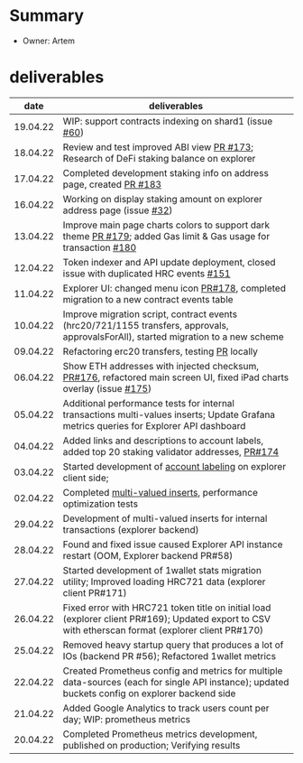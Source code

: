 # Summary
* Owner: Artem

# deliverables 
| date     | deliverables                                                                                                                                                                                                                                           |
|----------|--------------------------------------------------------------------------------------------------------------------------------------------------------------------------------------------------------------------------------------------------------|
| 19.04.22 | WIP: support contracts indexing on shard1 (issue [#60](https://github.com/harmony-one/explorer-v2-backend/issues/60))                                                                                                                                                                                              |
| 18.04.22 | Review and test improved ABI view [PR #173](https://github.com/harmony-one/explorer-v2-frontend/pull/173); Research of DeFi staking balance on explorer                                                                                                |
| 17.04.22 | Completed development staking info on address page, created [PR #183](https://github.com/harmony-one/explorer-v2-frontend/pull/183/files)                                                                                                              |
| 16.04.22 | Working on display staking amount on explorer address page (issue [#32](https://github.com/harmony-one/explorer-v2-frontend/issues/32))                                                                                                                |
| 13.04.22 | Improve main page charts colors to support dark theme [PR #179](https://github.com/harmony-one/explorer-v2-frontend/pull/179); added Gas limit & Gas usage for transaction [#180](https://github.com/harmony-one/explorer-v2-frontend/pull/180)        |
| 12.04.22 | Token indexer and API update deployment, closed issue with duplicated HRC events [#151](https://github.com/harmony-one/explorer-v2-frontend/issues/151)                                                                                                |
| 11.04.22 | Explorer UI: changed menu icon [PR#178](https://github.com/harmony-one/explorer-v2-frontend/pull/178), completed migration to a new contract events table                                                                                              |
| 10.04.22 | Improve migration script, contract events (hrc20/721/1155 transfers, approvals, approvalsForAll), started migration to a new scheme                                                                                                                    |
| 09.04.22 | Refactoring erc20 transfers, testing [PR](https://github.com/harmony-one/explorer-v2-backend/pull/28) locally                                                                                                                                          |
| 06.04.22 | Show ETH addresses with injected checksum, [PR#176](https://github.com/harmony-one/explorer-v2-frontend/pull/176), refactored main screen UI, fixed iPad charts overlay (issue [#175](https://github.com/harmony-one/explorer-v2-frontend/issues/175)) |
| 05.04.22 | Additional performance tests for internal transactions multi-values inserts; Update Grafana metrics queries for Explorer API dashboard                                                                                                                 |
| 04.04.22 | Added links and descriptions to account labels, added top 20 staking validator addresses, [PR#174](https://github.com/harmony-one/explorer-v2-frontend/pull/174)                                                                                       |
| 03.04.22 | Started development of [account labeling](https://github.com/harmony-one/explorer-v2-frontend/issues/157) on explorer client side;                                                                                                                     |
| 02.04.22 | Completed [multi-valued inserts](https://github.com/harmony-one/explorer-v2-backend/pull/59), performance optimization tests                                                                                                                           |
| 29.04.22 | Development of multi-valued inserts for internal transactions (explorer backend)                                                                                                                                                                       |
| 28.04.22 | Found and fixed issue caused Explorer API instance restart (OOM, Explorer backend PR#58)                                                                                                                                                               |
| 27.04.22 | Started development of 1wallet stats migration utility; Improved loading HRC721 data (explorer client PR#171)                                                                                                                                          |
| 26.04.22 | Fixed error with HRC721 token title on initial load (explorer client PR#169); Updated export to CSV with etherscan format (explorer client PR#170)                                                                                                     |
| 25.04.22 | Removed heavy startup query that produces a lot of IOs (backend PR #56); Refactored 1wallet metrics                                                                                                                                                    |
| 22.04.22 | Created Prometheus config and metrics for multiple data-sources (each for single API instance); updated buckets config on explorer backend side                                                                                                        |
| 21.04.22 | Added Google Analytics to track users count per day; WIP: prometheus metrics                                                                                                                                                                           |
| 20.04.22 | Completed Prometheus metrics development, published on production; Verifying results                                                                                                                                                                   |
